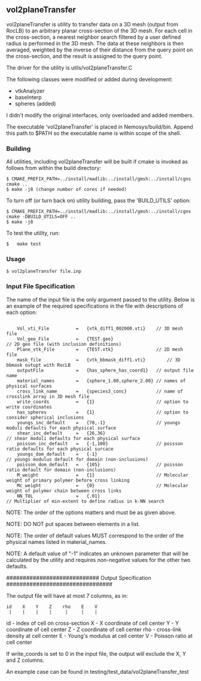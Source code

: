 vol2planeTransfer
-----------------
vol2planeTransfer is utility to transfer data on a 3D mesh (output from RocLB)
to an arbitrary planar cross-section of the 3D mesh. For each cell in the
cross-section, a nearest neighbor search filtered by a user defined radius is
performed in the 3D mesh. The data at these neighbors is then averaged, weighted
by the inverse of their distance from the query point on the cross-section, and 
the result is assigned to the query point.

The driver for the utility is utils/vol2planeTransfer.C

The following classes were modified or added during development:

- vtkAnalyzer
- baseInterp
- spheres (added)

I didn't modify the original interfaces, only overloaded
and added members.
 
The executable 'vol2planeTransfer' is placed in Nemosys/build/bin. 
Append this path to $PATH so the executable name is within scope of the shell.


### Building ###

All utilities, including vol2planeTransfer will be built if cmake is invoked as
follows from within the build directory:

```
$ CMAKE_PREFIX_PATH=../install/madlib:../install/gmsh:../install/cgns cmake ..
$ make -j8 (change number of cores if needed)
```
To turn off (or turn back on) utility building, pass the 'BUILD_UTILS' option:

```
$ CMAKE_PREFIX_PATH=../install/madlib:../install/gmsh:../install/cgns cmake -DBUILD_UTILS=OFF ..
$ make -j8
```

To test the utility, run:
```
$	make test
```
### Usage ###

```
$ vol2planeTransfer file.inp
```
### Input File Specification ###

The name of the input file is the only argument passed to the utility.
Below is an example of the required specifications in the file with
descriptions of each option:

``` 

	Vol_vti_File          =   {vtk_diff1_002000.vti}    // 3D mesh file
 	Vol_geo_File          =   {TEST.geo}								// 2D geo file (with inclusion definitions)
	Plane_vtk_File        =   {TEST.vtk}              	// 2D mesh file
	mask_file             =   {vtk_bbmask_diff1.vti}		// 3D bbmask outupt with RocLB
	outputFile            =   {has_sphere_has_coord1}   // output file name
	material_names        =   {sphere_1.00,sphere_2.00} // names of physical surfaces
	cross_link_name       =   {species3_conc}           // name of crosslink array in 3D mesh file
	write_coords          =   {1}                       // option to write coordinates
	has_spheres           =   {1}                       // option to consider spherical inclusions
	youngs_inc_default    =   {70,-1}                   // youngs moduli defaults for each physical surface 
	shear_inc_default     =   {26,36}										// shear moduli defaults for each physical surface
	poisson_inc_default   =   {-1,100}                  // poisson ratio defaults for each physical surcace
	youngs_dom_default    =   {-1}											// youngs modulus default for domain (non-inclusions)
	poisson_dom_default   =   {105}                     // poisson ratio default for domain (non-inclusions)
	M_weight              =   {1}                       // Molecular weight of primary polymer before cross linking
	Mc_weight             =   {0}                       // Molecular weight of polymer chain between cross links
	NN_TOL                =   {.01}											// Multiplier of min-extent to define radius in k-NN search
```

NOTE: The order of the options matters and must be as given above.

NOTE: DO NOT put spaces between elements in a list.

NOTE: The order of default values MUST correspond to the order of
			the physical names listed in material_names.

NOTE: A default value of "-1" indicates an unknown parameter that 
			will be calculated by the utility and requires non-negative
			values for the other two defaults.

############################ Output Specification ################################

The output file will have at most 7 columns, as in:

```
id    X    Y    Z    rho    E    V
 |    |    |    |     |     |    |
```

id 	- index of cell on cross-section
X		- X coordinate of cell center
Y		- Y coordinate of cell center
Z		- Z coordinate of cell center
rho	- cross-link density at cell center
E		- Young's modulus at cell center
V		- Poisson ratio at cell center

If write_coords is set to 0 in the input file, the output will 
exclude the X, Y and Z columns. 

An example case can be found in testing/test_data/vol2planeTransfer_test
